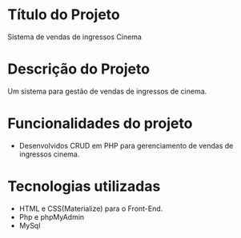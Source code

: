 <h1><b>Título do Projeto</b></h1>

Sistema de vendas de ingressos Cinema

<h1><b>Descrição do Projeto</b></h1>

Um sistema para gestão de vendas de ingressos de cinema.

<h1><b>Funcionalidades do projeto</b></h1>

- Desenvolvidos CRUD em PHP para gerenciamento de vendas de ingressos cinema.

<h1><b>Tecnologias utilizadas</b></h1>

- HTML e CSS(Materialize) para o Front-End.
- Php e phpMyAdmin
- MySql

